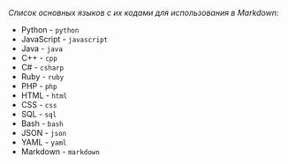  *Cписок основных языков с их кодами для использования в Markdown:*
 
- Python - `python`
- JavaScript - `javascript`
- Java - `java`
- C++ - `cpp`
- C# - `csharp`
- Ruby - `ruby`
- PHP - `php`
- HTML - `html`
- CSS - `css`
- SQL - `sql`
- Bash - `bash`
- JSON - `json`
- YAML - `yaml`
- Markdown - `markdown`